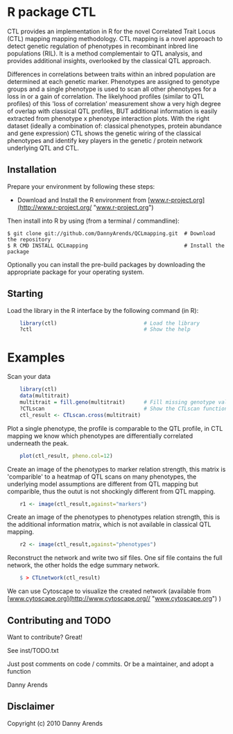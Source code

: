 R package CTL
================
CTL provides an implementation in R for the novel Correlated Trait Locus (CTL) mapping
mapping methodology. CTL mapping is a novel approach to detect genetic regulation of 
phenotypes in recombinant inbred line populations (RIL). It is a method complementair 
to QTL analysis, and provides additional insights, overlooked by the classical QTL 
approach. 

Differences in correlations between traits within an inbred population are determined 
at each genetic marker. Phenotypes are assigned to genotype groups and a single phenotype 
is used to scan all other phenotypes for a loss in or a gain of correlation. The likelyhood 
profiles (similar to QTL profiles) of this 'loss of correlation' measurement show a very 
high degree of overlap with classical QTL profiles, BUT additional information is easily 
extracted from phenotype x phenotype interaction plots. With the right dataset (ideally a 
combination of: classical phenotypes, protein abundance and gene expression) CTL shows 
the genetic wiring of the classical phenotypes and identify key players in the genetic / 
protein network underlying QTL and CTL.

Installation
------------
Prepare your environment by following these steps:

- Download and Install the R environment from [www.r-project.org](http://www.r-project.org/ "www.r-project.org")

Then install into R by using (from a terminal / commandline):

    $ git clone git://github.com/DannyArends/QCLmapping.git  # Download the repository
    $ R CMD INSTALL QCLmapping                               # Install the package

Optionally you can install the pre-build packages by downloading the appropriate 
package for your operating system. 

Starting
--------
Load the library in the R interface by the following command (in R):

```R
    library(ctl)                            # Load the library
    ?ctl                                    # Show the help
```

Examples
========
Scan your data

```R
    library(ctl)
    data(multitrait)
    multitrait = fill.geno(multitrait)      # Fill missing genotype values
    ?CTLscan                                # Show the CTLscan function help
    ctl_result <- CTLscan.cross(multitrait)
```

Plot a single phenotype, the profile is comparable to the QTL profile, 
in CTL mapping we know which phenotypes are differentially correlated 
underneath the peak.

```R
    plot(ctl_result, pheno.col=12)
```

Create an image of the phenotypes to marker relation strength, this matrix is 'comparible' 
to a heatmap of QTL scans on many phenotypes, the underlying model assumptions are different 
from QTL mapping but comparible, thus the outut is not shockingly different from QTL mapping.

```R
    r1 <- image(ctl_result,against="markers")
```

Create an image of the phenotypes to phenotypes relation strength, this is the additional 
information matrix, which is not available in classical QTL mapping.

```R
    r2 <- image(ctl_result,against="phenotypes")
```

Reconstruct the network and write two sif files. One sif file contains the full network, the other 
holds the edge summary network.

```R
    $ > CTLnetwork(ctl_result)
```

We can use Cytoscape to visualize the created network (available from [www.cytoscape.org](http://www.cytoscape.org// "www.cytoscape.org") )

Contributing and TODO
---------------------
Want to contribute? Great!

See inst/TODO.txt

Just post comments on code / commits.
Or be a maintainer, and adopt a function

Danny Arends

Disclaimer
----------
Copyright (c) 2010 Danny Arends
